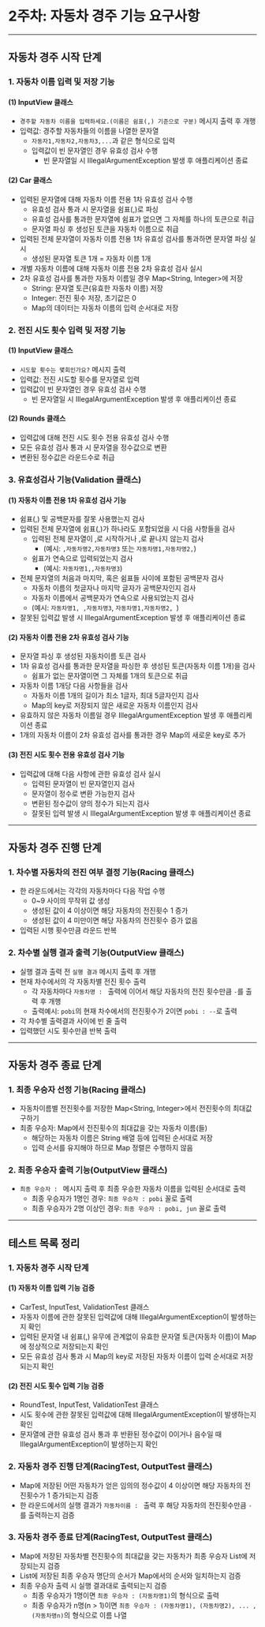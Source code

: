 # 2주차: 자동차 경주 기능 요구사항

---
## 자동차 경주 시작 단계
### 1. 자동차 이름 입력 및 저장 기능
#### (1) InputView 클래스
* `경주할 자동차 이름을 입력하세요.(이름은 쉼표(,) 기준으로 구분)` 메시지 출력 후 개행
* 입력값: 경주할 자동차들의 이름을 나열한 문자열
  * `자동자1,자동차2,자동차3,...`과 같은 형식으로 입력
  * 입력값이 빈 문자열인 경우 유효성 검사 수행
    * 빈 문자열일 시 IllegalArgumentException 발생 후 애플리케이션 종료
#### (2) Car 클래스
* 입력된 문자열에 대해 자동차 이름 전용 1차 유효성 검사 수행
  * 유효성 검사 통과 시 문자열을 쉼표(,)로 파싱
  * 유효성 검사를 통과한 문자열에 쉼표가 없으면 그 자체를 하나의 토큰으로 취급
  * 문자열 파싱 후 생성된 토큰을 자동차 이름으로 취급
* 입력된 전체 문자열이 자동차 이름 전용 1차 유효성 검사를 통과하면 문자열 파싱 실시
  * 생성된 문자열 토큰 1개 = 자동차 이름 1개
* 개별 자동차 이름에 대해 자동차 이름 전용 2차 유효성 검사 실시
* 2차 유효성 검사를 통과한 자동차 이름일 경우 Map<String, Integer>에 저장
  * String: 문자열 토큰(유효한 자동차 이름) 저장
  * Integer: 전진 횟수 저장, 초기값은 0
  * Map의 데이터는 자동차 이름의 입력 순서대로 저장

### 2. 전진 시도 횟수 입력 및 저장 기능
#### (1) InputView 클래스
* `시도할 횟수는 몇회인가요?` 메시지 출력
* 입력값: 전진 시도할 횟수를 문자열로 입력
* 입력값이 빈 문자열인 경우 유효성 검사 수행
  * 빈 문자열일 시 IllegalArgumentException 발생 후 애플리케이션 종료
#### (2) Rounds 클래스
* 입력값에 대해 전진 시도 횟수 전용 유효성 검사 수행
* 모든 유효성 검사 통과 시 문자열을 정수값으로 변환
* 변환된 정수값은 라운드수로 취급

### 3. 유효성검사 기능(Validation 클래스)
#### (1) 자동차 이름 전용 1차 유효성 검사 기능
* 쉼표(,) 및 공백문자를 잘못 사용했는지 검사
* 입력된 전체 문자열에 쉼표(,)가 하나라도 포함되었을 시 다음 사항들을 검사
  * 입력된 전체 문자열이 ,로 시작하거나 ,로 끝나지 않는지 검사
    * (예시: `,자동차명2,자동차명3` 또는 `자동차명1,자동차명2,`)
  * 쉼표가 연속으로 입력되었는지 검사
    * (예시: `자동차명1,,자동차명3`)
* 전체 문자열의 처음과 마지막, 혹은 쉼표들 사이에 포함된 공백문자 검사
  * 자동차 이름의 첫글자나 마지막 글자가 공백문자인지 검사
  * 자동차 이름에서 공백문자가 연속으로 사용되었는지 검사
  * (예시: `자동차명1, ,자동차명3`, `자동차명1,자동차명2, `)
* 잘못된 입력값 발생 시 IllegalArgumentException 발생 후 애플리케이션 종료
#### (2) 자동차 이름 전용 2차 유효성 검사 기능
* 문자열 파싱 후 생성된 자동차이름 토큰 검사
* 1차 유효성 검사를 통과한 문자열을 파싱한 후 생성된 토큰(자동차 이름 1개)을 검사
  * 쉼표가 없는 문자열이면 그 자체를 1개의 토큰으로 취급
* 자동차 이름 1개당 다음 사항들을 검사
  * 자동차 이름 1개의 길이가 최소 1글자, 최대 5글자인지 검사
  * Map의 key로 저장되지 않은 새로운 자동차 이름인지 검사
* 유효하지 않은 자동차 이름일 경우 IllegalArgumentException 발생 후 애플리케이션 종료
* 1개의 자동차 이름이 2차 유효성 검사를 통과한 경우 Map의 새로운 key로 추가
#### (3) 전진 시도 횟수 전용 유효성 검사 기능
* 입력값에 대해 다음 사항에 관한 유효성 검사 실시
  * 입력된 문자열이 빈 문자열인지 검사
  * 문자열이 정수로 변환 가능한지 검사
  * 변환된 정수값이 양의 정수가 되는지 검사
  * 잘못된 입력 발생 시 IllegalArgumentException 발생 후 애플리케이션 종료

---  
## 자동차 경주 진행 단계
### 1. 차수별 자동차의 전진 여부 결정 기능(Racing 클래스)
* 한 라운드에서는 각각의 자동차마다 다음 작업 수행
  * 0~9 사이의 무작위 값 생성
  * 생성된 값이 4 이상이면 해당 자동차의 전진횟수 1 증가
  * 생성된 값이 4 미만이면 해당 자동차의 전진횟수 증가 없음
* 입력된 시행 횟수만큼 라운드 반복

### 2. 차수별 실행 결과 출력 기능(OutputView 클래스)
* 실행 결과 출력 전 `실행 결과` 메시지 출력 후 개행
* 현재 차수에서의 각 자동차별 전진 횟수 출력
  * 각 자동차마다 `자동차명 : ` 출력에 이어서 해당 자동차의 전진 횟수만큼 `-`를 출력 후 개행
  * 출력예시: `pobi`의 현재 차수에서의 전진횟수가 2이면 `pobi : --`로 출력
* 각 차수별 출력결과 사이에 빈 줄 출력
* 입력했던 시도 횟수만큼 반복 출력

---
## 자동차 경주 종료 단계
### 1. 최종 우승자 선정 기능(Racing 클래스)
* 자동차이름별 전진횟수를 저장한 Map<String, Integer>에서 전진횟수의 최대값 구하기
* 최종 우승자: Map에서 전진횟수의 최대값을 갖는 자동차 이름(들)
  * 해당하는 자동차 이름은 String 배열 등에 입력된 순서대로 저장
  * 입력 순서를 유지해야 하므로 Map 정렬은 수행하지 않음

### 2. 최종 우승자 출력 기능(OutputView 클래스)
* `최종 우승자 : ` 메시지 출력 후 최종 우승한 자동차 이름을 입력된 순서대로 출력
  * 최종 우승자가 1명인 경우: `최종 우승자 : pobi` 꼴로 출력
  * 최종 우승자가 2명 이상인 경우: `최종 우승자 : pobi, jun` 꼴로 출력

---
## 테스트 목록 정리
### 1. 자동차 경주 시작 단계
#### (1) 자동차 이름 입력 기능 검증
  * CarTest, InputTest, ValidationTest 클래스
  * 자동자 이름에 관한 잘못된 입력값에 대해 IllegalArgumentException이 발생하는지 확인
  * 입력된 문자열 내 쉼표(,) 유무에 관계없이 유효한 문자열 토큰(자동차 이름)이 Map에 정상적으로 저장되는지 확인
  * 모든 유효성 검사 통과 시 Map의 key로 저장된 자동차 이름이 입력 순서대로 저장되는지 확인
#### (2) 전진 시도 횟수 입력 기능 검증
  * RoundTest, InputTest, ValidationTest 클래스
  * 시도 횟수에 관한 잘못된 입력값에 대해 IllegalArgumentException이 발생하는지 확인
  * 문자열에 관한 유효성 검사 통과 후 반환된 정수값이 0이거나 음수일 때 IllegalArgumentException이 발생하는지 확인

### 2. 자동차 경주 진행 단계(RacingTest, OutputTest 클래스)
* Map에 저장된 어떤 자동차가 얻은 임의의 정수값이 4 이상이면 해당 자동차의 전진횟수가 1 증가되는지 검증
* 한 라운드에서의 실행 결과가 `자동차이름 : ` 출력 후 해당 자동차의 전진횟수만큼 `-`를 출력하는지 검증

### 3. 자동차 경주 종료 단계(RacingTest, OutputTest 클래스)
* Map에 저장된 자동차별 전진횟수의 최대값을 갖는 자동차가 최종 우승자 List에 저장되는지 검증
* List에 저장된 최종 우승자 명단의 순서가 Map에서의 순서와 일치하는지 검증
* 최종 우승자 출력 시 실행 결과대로 출력되는지 검증
  * 최종 우승자가 1명이면 `최종 우승자 : (자동차명1)`의 형식으로 출력
  * 최종 우승자가 n명(n > 1)이면 `최종 우승자 : (자동차명1), (자동차명2), ... , (자동차명n)`의 형식으로 이름 나열